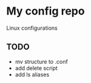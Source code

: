 # My config repo
Linux configurations

## TODO
* mv structure to .conf
* add delete script
* add ls aliases
